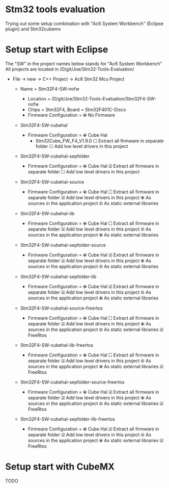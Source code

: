 Stm32 tools evaluation
======================

Trying out some setup combination with "Ac6 System Workbench" (Eclipse plugin) and Stm32cubemx


Setup start with Eclipse
========================

The "SW" in the project names below stands for "Ac6 System Workbench"
All projects are located in /D/git/Joe/Stm32-Tools-Evaluation/

- File → new → C++ Project → Ac6 Stm32 Mcu Project

  - Name = Stm32F4-SW-nofw
    - Location = /D/git/Joe/Stm32-Tools-Evaluation/Stm32F4-SW-nofw
    - Chips = Stm32F4, Board = Stm32F401C-Disco
    - Firmware Configuration = ⦿ No Firmware

  - Stm32F4-SW-cubehal
    - Firmware Configuration = ⦿ Cube Hal
      - Stm32Cube_FW_F4_V1.9.0
      ☐ Extract all firmware in separate folder
      ☐ Add low level drivers in this project

  - Stm32F4-SW-cubehal-sepfolder
    - Firmware Configuration = ⦿ Cube Hal
      ☑ Extract all firmware in separate folder
      ☐ Add low level drivers in this project

  - Stm32F4-SW-cubehal-source
    - Firmware Configuration = ⦿ Cube Hal
      ☐ Extract all firmware in separate folder
      ☑ Add low level drivers in this project
        ⦿ As sources in the application project
        ⦾ As static external libraries

  - Stm32F4-SW-cubehal-lib
    - Firmware Configuration = ⦿ Cube Hal
      ☐ Extract all firmware in separate folder
      ☑ Add low level drivers in this project
        ⦾ As sources in the application project
        ⦿ As static external libraries

  - Stm32F4-SW-cubehal-sepfolder-source
    - Firmware Configuration = ⦿ Cube Hal
      ☑ Extract all firmware in separate folder
      ☑ Add low level drivers in this project
        ⦿ As sources in the application project
        ⦾ As static external libraries

  - Stm32F4-SW-cubehal-sepfolder-lib
    - Firmware Configuration = ⦿ Cube Hal
      ☑ Extract all firmware in separate folder
      ☑ Add low level drivers in this project
        ⦾ As sources in the application project
        ⦿ As static external libraries

  - Stm32F4-SW-cubehal-source-freertos
    - Firmware Configuration = ⦿ Cube Hal
      ☐ Extract all firmware in separate folder
      ☑ Add low level drivers in this project
        ⦿ As sources in the application project
        ⦾ As static external libraries
        ☑ FreeRtos

  - Stm32F4-SW-cubehal-lib-freertos
    - Firmware Configuration = ⦿ Cube Hal
      ☐ Extract all firmware in separate folder
      ☑ Add low level drivers in this project
        ⦾ As sources in the application project
        ⦿ As static external libraries
        ☑ FreeRtos

  - Stm32F4-SW-cubehal-sepfolder-source-freertos
    - Firmware Configuration = ⦿ Cube Hal
      ☑ Extract all firmware in separate folder
      ☑ Add low level drivers in this project
        ⦿ As sources in the application project
        ⦾ As static external libraries
        ☑ FreeRtos

  - Stm32F4-SW-cubehal-sepfolder-lib-freertos
    - Firmware Configuration = ⦿ Cube Hal
      ☑ Extract all firmware in separate folder
      ☑ Add low level drivers in this project
        ⦾ As sources in the application project
        ⦿ As static external libraries
        ☑ FreeRtos



Setup start with CubeMX
========================

TODO
